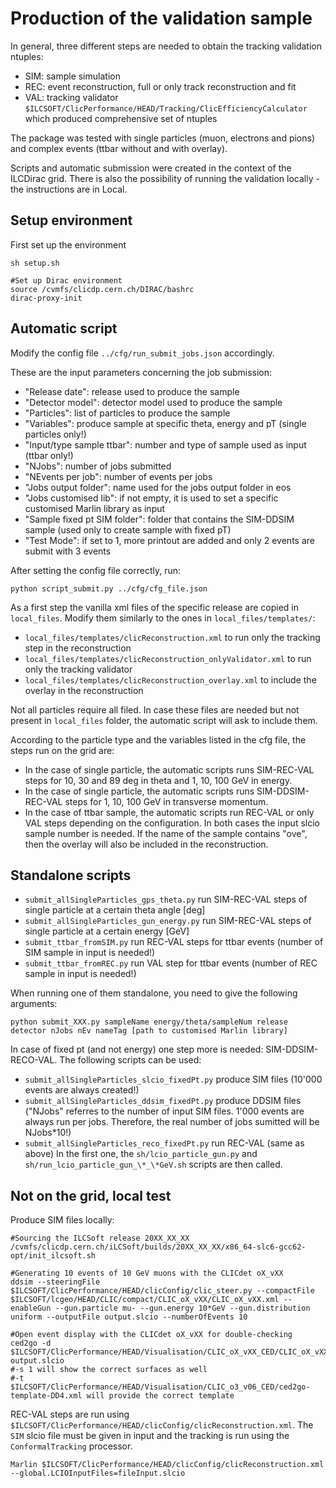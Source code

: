 # Production of the validation sample

In general, three different steps are needed to obtain the tracking validation ntuples:
- SIM: sample simulation
- REC: event reconstruction, full or only track reconstruction and fit
- VAL: tracking validator `$ILCSOFT/ClicPerformance/HEAD/Tracking/ClicEfficiencyCalculator` which produced comprehensive set of ntuples

The package was tested with single particles (muon, electrons and pions) and complex events (ttbar without and with overlay).

Scripts and automatic submission were created in the context of the ILCDirac grid.
There is also the possibility of running the validation locally - the instructions are in Local.

## Setup environment

First set up the environment
```
sh setup.sh

#Set up Dirac environment
source /cvmfs/clicdp.cern.ch/DIRAC/bashrc
dirac-proxy-init
```

## Automatic script

Modify the config file `../cfg/run_submit_jobs.json` accordingly. 

These are the input parameters concerning the job submission:
- "Release date": release used to produce the sample
- "Detector model": detector model used to produce the sample 
- "Particles": list of particles to produce the sample
- "Variables": produce sample at specific theta, energy and pT (single particles only!) 
- "Input/type sample ttbar": number and type of sample used as input (ttbar only!)
- "NJobs": number of jobs submitted
- "NEvents per job": number of events per jobs
- "Jobs output folder": name used for the jobs output folder in eos
- "Jobs customised lib": if not empty, it is used to set a specific customised Marlin library as input
- "Sample fixed pt SIM folder": folder that contains the SIM-DDSIM sample (used only to create sample with fixed pT)
- "Test Mode": if set to 1, more printout are added and only 2 events are submit with 3 events 

After setting the config file correctly, run:
```
python script_submit.py ../cfg/cfg_file.json
```

As a first step the vanilla xml files of the specific release are copied in `local_files`. 
Modify them similarly to the ones in `local_files/templates/`:
- `local_files/templates/clicReconstruction.xml` to run only the tracking step in the reconstruction
- `local_files/templates/clicReconstruction_onlyValidator.xml` to run only the tracking validator
- `local_files/templates/clicReconstruction_overlay.xml` to include the overlay in the reconstruction

Not all particles require all filed. In case these files are needed but not present in `local_files` folder, the automatic script will ask to include them.

According to the particle type and the variables listed in the cfg file, the steps run on the grid are:
- In the case of single particle, the automatic scripts runs SIM-REC-VAL steps for 10, 30 and 89 deg in theta and 1, 10, 100 GeV in energy.
- In the case of single particle, the automatic scripts runs SIM-DDSIM-REC-VAL steps for 1, 10, 100 GeV in transverse momentum.
- In the case of ttbar sample, the automatic scripts run REC-VAL or only VAL steps depending on the configuration. In both cases the input slcio sample number is needed. If the name of the sample contains "ove", then the overlay will also be included in the reconstruction.

## Standalone scripts

- `submit_allSingleParticles_gps_theta.py` run SIM-REC-VAL steps of single particle at a certain theta angle [deg]
- `submit_allSingleParticles_gun_energy.py` run SIM-REC-VAL steps of single particle at a certain energy [GeV]
- `submit_ttbar_fromSIM.py` run REC-VAL steps for ttbar events (number of SIM sample in input is needed!)
- `submit_ttbar_fromREC.py` run VAL step for ttbar events (number of REC sample in input is needed!)

When running one of them standalone, you need to give the following arguments:
```
python submit_XXX.py sampleName energy/theta/sampleNum release detector nJobs nEv nameTag [path to customised Marlin library]
```

In case of fixed pt (and not energy) one step more is needed: SIM-DDSIM-RECO-VAL.
The following scripts can be used:
- `submit_allSingleParticles_slcio_fixedPt.py` produce SIM files (10'000 events are always created!)
- `submit_allSingleParticles_ddsim_fixedPt.py` produce DDSIM files ("NJobs" referres to the number of input SIM files. 1'000 events are always run per jobs. Therefore, the real number of jobs sumitted will be NJobs\*10!)
- `submit_allSingleParticles_reco_fixedPt.py` run REC-VAL (same as above)
In the first one, the `sh/lcio_particle_gun.py` and `sh/run_lcio_particle_gun_\*_\*GeV.sh` scripts are then called.

## Not on the grid, local test
Produce SIM files locally:
```
#Sourcing the ILCSoft release 20XX_XX_XX
/cvmfs/clicdp.cern.ch/iLCSoft/builds/20XX_XX_XX/x86_64-slc6-gcc62-opt/init_ilcsoft.sh

#Generating 10 events of 10 GeV muons with the CLICdet oX_vXX
ddsim --steeringFile $ILCSOFT/ClicPerformance/HEAD/clicConfig/clic_steer.py --compactFile $ILCSOFT/lcgeo/HEAD/CLIC/compact/CLIC_oX_vXX/CLIC_oX_vXX.xml --enableGun --gun.particle mu- --gun.energy 10*GeV --gun.distribution uniform --outputFile output.slcio --numberOfEvents 10

#Open event display with the CLICdet oX_vXX for double-checking
ced2go -d $ILCSOFT/ClicPerformance/HEAD/Visualisation/CLIC_oX_vXX_CED/CLIC_oX_vXX_CED.xml output.slcio
#-s 1 will show the correct surfaces as well
#-t $ILCSOFT/ClicPerformance/HEAD/Visualisation/CLIC_o3_v06_CED/ced2go-template-DD4.xml will provide the correct template
```

REC-VAL steps are run using `$ILCSOFT/ClicPerformance/HEAD/clicConfig/clicReconstruction.xml`.
The `SIM` slcio file must be given in input and the tracking is run using the `ConformalTracking` processor.
```
Marlin $ILCSOFT/ClicPerformance/HEAD/clicConfig/clicReconstruction.xml --global.LCIOInputFiles=fileInput.slcio
```

